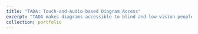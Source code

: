 ```yaml
---
title: "TADA: Touch-and-Audio-based Diagram Access"
excerpt: "TADA makes diagrams accessible to blind and low-vision people. <a href="https://www.youtube.com/watch?v=cuc15ZQVRZU"> <img src="https://img.youtube.com/vi/cuc15ZQVRZU/0.jpg" alt="YouTube Video"> </a>"
collection: portfolio
---
```


